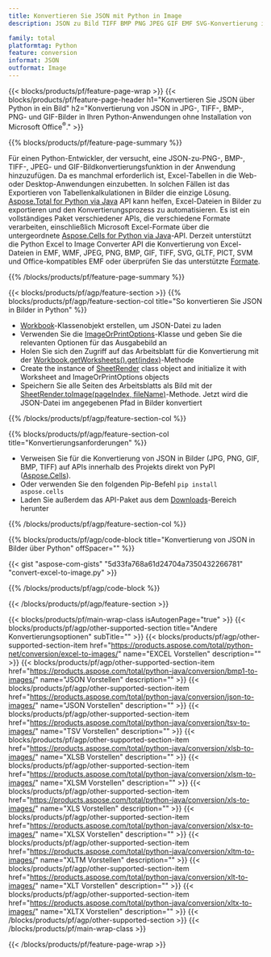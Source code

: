 ```yaml
---
title: Konvertieren Sie JSON mit Python in Image
description: JSON zu Bild TIFF BMP PNG JPEG GIF EMF SVG-Konvertierung in Ihren Python-Anwendungen ohne Verwendung von Microsoft Excel 

family: total
platformtag: Python
feature: conversion
informat: JSON
outformat: Image
---
```

{{< blocks/products/pf/feature-page-wrap >}}
{{< blocks/products/pf/feature-page-header h1="Konvertieren Sie JSON über Python in ein Bild" h2="Konvertierung von JSON in JPG-, TIFF-, BMP-, PNG- und GIF-Bilder in Ihren Python-Anwendungen ohne Installation von Microsoft Office<sup>&reg;</sup>." >}}

{{% blocks/products/pf/feature-page-summary %}}

Für einen Python-Entwickler, der versucht, eine JSON-zu-PNG-, BMP-, TIFF-, JPEG- und GIF-Bildkonvertierungsfunktion in der Anwendung hinzuzufügen. Da es manchmal erforderlich ist, Excel-Tabellen in die Web- oder Desktop-Anwendungen einzubetten. In solchen Fällen ist das Exportieren von Tabellenkalkulationen in Bilder die einzige Lösung. [Aspose.Total for Python via Java](https://products.aspose.com/total/python-java/) API kann helfen, Excel-Dateien in Bilder zu exportieren und den Konvertierungsprozess zu automatisieren. Es ist ein vollständiges Paket verschiedener APIs, die verschiedene Formate verarbeiten, einschließlich Microsoft Excel-Formate über die untergeordnete [Aspose.Cells for Python via Java](https://products.aspose.com/cells/python-java/)-API. Derzeit unterstützt die Python Excel to Image Converter API die Konvertierung von Excel-Dateien in EMF, WMF, JPEG, PNG, BMP, GIF, TIFF, SVG, GLTF, PICT, SVM und Office-kompatibles EMF oder überprüfen Sie das unterstützte [Formate](https://docs.aspose.com/cells/python-java/supported-file-formats/). 

{{% /blocks/products/pf/feature-page-summary %}}

{{< blocks/products/pf/agp/feature-section >}}
{{% blocks/products/pf/agp/feature-section-col title="So konvertieren Sie JSON in Bilder in Python" %}}

- [Workbook](https://reference.aspose.com/cells/python-java/asposecells.api/Workbook)-Klassenobjekt erstellen, um JSON-Datei zu laden
- Verwenden Sie die [ImageOrPrintOptions](https://reference.aspose.com/cells/python-java/asposecells.api/ImageOrPrintOptions)-Klasse und geben Sie die relevanten Optionen für das Ausgabebild an
- Holen Sie sich den Zugriff auf das Arbeitsblatt für die Konvertierung mit der [Workbook.getWorksheets().get(index)](https://reference.aspose.com//cells/python-java/asposecells.api/worksheetcollection#Item%20(int))-Methode
- Create the instance of [SheetRender](https://reference.aspose.com/cells/python/asposecells.api/SheetRender) class object and initialize it with Worksheet and ImageOrPrintOptions objects
- Speichern Sie alle Seiten des Arbeitsblatts als Bild mit der [SheetRender.toImage(pageIndex, fileName)](https://reference.aspose.com//cells/python-java/asposecells.api/sheetrender#toImage(int,%20java.lang.String))-Methode. Jetzt wird die JSON-Datei im angegebenen Pfad in Bilder konvertiert

{{% /blocks/products/pf/agp/feature-section-col %}}

{{% blocks/products/pf/agp/feature-section-col title="Konvertierungsanforderungen" %}}

- Verweisen Sie für die Konvertierung von JSON in Bilder (JPG, PNG, GIF, BMP, TIFF) auf APIs innerhalb des Projekts direkt von PyPI ([Aspose.Cells](https://pypi.org/project/aspose-cells/)).
- Oder verwenden Sie den folgenden Pip-Befehl ```pip install aspose.cells``` 
- Laden Sie außerdem das API-Paket aus dem [Downloads](https://downloads.aspose.com/cells/python-java)-Bereich herunter 
 

{{% /blocks/products/pf/agp/feature-section-col %}}

{{% blocks/products/pf/agp/code-block title="Konvertierung von JSON in Bilder über Python" offSpacer="" %}}

{{< gist "aspose-com-gists" "5d33fa768a61d24704a7350432266781" "convert-excel-to-image.py" >}}

{{% /blocks/products/pf/agp/code-block %}}

{{< /blocks/products/pf/agp/feature-section >}}

{{< blocks/products/pf/main-wrap-class isAutogenPage="true" >}}
{{< blocks/products/pf/agp/other-supported-section title="Andere Konvertierungsoptionen" subTitle="" >}}
{{< blocks/products/pf/agp/other-supported-section-item href="https://products.aspose.com/total/python-net/conversion/excel-to-images/" name="EXCEL Vorstellen" description="" >}}
{{< blocks/products/pf/agp/other-supported-section-item href="https://products.aspose.com/total/python-java/conversion/bmp1-to-images/" name="JSON Vorstellen" description="" >}}
{{< blocks/products/pf/agp/other-supported-section-item href="https://products.aspose.com/total/python-java/conversion/json-to-images/" name="JSON Vorstellen" description="" >}}
{{< blocks/products/pf/agp/other-supported-section-item href="https://products.aspose.com/total/python-java/conversion/tsv-to-images/" name="TSV Vorstellen" description="" >}}
{{< blocks/products/pf/agp/other-supported-section-item href="https://products.aspose.com/total/python-java/conversion/xlsb-to-images/" name="XLSB Vorstellen" description="" >}}
{{< blocks/products/pf/agp/other-supported-section-item href="https://products.aspose.com/total/python-java/conversion/xlsm-to-images/" name="XLSM Vorstellen" description="" >}}
{{< blocks/products/pf/agp/other-supported-section-item href="https://products.aspose.com/total/python-java/conversion/xls-to-images/" name="XLS Vorstellen" description="" >}}
{{< blocks/products/pf/agp/other-supported-section-item href="https://products.aspose.com/total/python-java/conversion/xlsx-to-images/" name="XLSX Vorstellen" description="" >}}
{{< blocks/products/pf/agp/other-supported-section-item href="https://products.aspose.com/total/python-java/conversion/xltm-to-images/" name="XLTM Vorstellen" description="" >}}
{{< blocks/products/pf/agp/other-supported-section-item href="https://products.aspose.com/total/python-java/conversion/xlt-to-images/" name="XLT Vorstellen" description="" >}}
{{< blocks/products/pf/agp/other-supported-section-item href="https://products.aspose.com/total/python-java/conversion/xltx-to-images/" name="XLTX Vorstellen" description="" >}}
{{< /blocks/products/pf/agp/other-supported-section >}}
{{< /blocks/products/pf/main-wrap-class >}}

{{< /blocks/products/pf/feature-page-wrap >}}